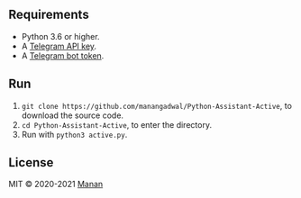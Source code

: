 ## Requirements

- Python 3.6 or higher.
- A [Telegram API key](//docs.pyrogram.org/intro/setup#api-keys).
- A [Telegram bot token](//t.me/botfather).

## Run

1. `git clone https://github.com/manangadwal/Python-Assistant-Active`, to download the source code.
2. `cd Python-Assistant-Active`, to enter the directory.
3. Run with `python3 active.py`.

## License

MIT © 2020-2021 [Manan](//github.com/delivrance)
